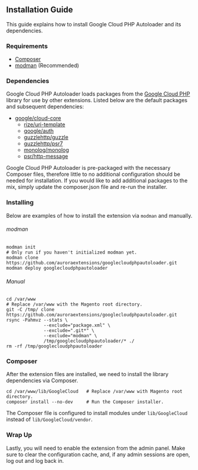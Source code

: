 ## Installation Guide

This guide explains how to install Google Cloud PHP Autoloader and its dependencies.

### Requirements

+ [Composer](https://getcomposer.org)
+ [modman](https://github.com/colinmollenhour/modman) (Recommended)

### Dependencies

Google Cloud PHP Autoloader loads packages from the [Google Cloud PHP](https://googlecloudplatform.github.io/google-cloud-php) library for use by other extensions.
Listed below are the default packages and subsequent dependencies:

+ [google/cloud-core](https://packagist.org/packages/google/cloud-core)
    - [rize/uri-template](https://packagist.org/packages/rize/uri-template)
    - [google/auth](https://packagist.org/packages/google/auth)
    - [guzzlehttp/guzzle](https://packagist.org/packages/guzzlehttp/guzzle)
    - [guzzlehttp/psr7](https://packagist.org/packages/guzzlehttp/psr7)
    - [monolog/monolog](https://packagist.org/packages/monolog/monolog)
    - [psr/http-message](https://packagist.org/packages/psr/http-message)

Google Cloud PHP Autoloader is pre-packaged with the necessary Composer files, therefore little to no additional configuration should be needed for installation.
If you would like to add additional packages to the mix, simply update the composer.json file and re-run the installer.

### Installing

Below are examples of how to install the extension via `modman` and manually.

###### modman

```
modman init                                                                            # Only run if you haven't initialized modman yet.
modman clone https://github.com/auroraextensions/googlecloudphpautoloader.git
modman deploy googlecloudphpautoloader
```

###### Manual

```
cd /var/www                                                                            # Replace /var/www with the Magento root directory.
git -C /tmp/ clone https://github.com/auroraextensions/googlecloudphpautoloader.git
rsync -Pahmvz --stats \
              --exclude="package.xml" \
              --exclude=".git*" \
              --exclude="modman" \
              /tmp/googlecloudphpautoloader/* ./
rm -rf /tmp/googlecloudphpautoloader
```

### Composer

After the extension files are installed, we need to install the library dependencies via Composer.

```
cd /var/www/lib/GoogleCloud   # Replace /var/www with Magento root directory.
composer install --no-dev     # Run the Composer installer.
```

The Composer file is configured to install modules under `lib/GoogleCloud` instead of `lib/GoogleCloud/vendor`.

### Wrap Up

Lastly, you will need to enable the extension from the admin panel. Make sure to clear the configuration cache, and, if any admin sessions are open, log out and log back in.
